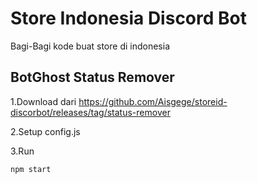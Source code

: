 # Store Indonesia Discord Bot
Bagi-Bagi kode buat store di indonesia

## BotGhost Status Remover
1.Download dari https://github.com/Aisgege/storeid-discorbot/releases/tag/status-remover

2.Setup config.js

3.Run
```shell
npm start
```
